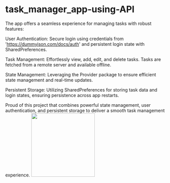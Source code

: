 # task_manager_app-using-API
The app offers a seamless experience for managing tasks with robust features:

User Authentication: Secure login using credentials from 'https://dummyjson.com/docs/auth' and persistent login state with SharedPreferences.

Task Management: Effortlessly view, add, edit, and delete tasks. Tasks are fetched from a remote server and available offline.

State Management: Leveraging the Provider package to ensure efficient state management and real-time updates.

Persistent Storage: Utilizing SharedPreferences for storing task data and login states, ensuring persistence across app restarts.

Proud of this project that combines powerful state management, user authentication, and persistent storage to deliver a smooth task management experience. 
<img src="https://github.com/muhammad-ibrahim-rahpoto/task_manager_app/assets/82776635/32a60069-15d7-489a-83ba-8491b90cc1bd" width="200">

 
